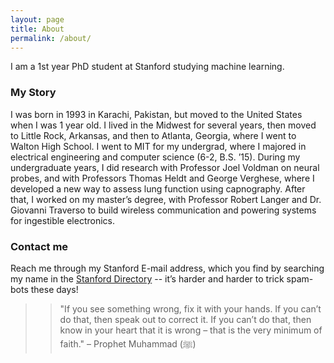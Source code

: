 ```yaml
---
layout: page
title: About
permalink: /about/
---
```


I am a 1st year PhD student at Stanford studying machine learning.

### My Story

I was born in 1993 in Karachi, Pakistan, but moved to the United States when I was 1 year old. I lived in the Midwest for several years, then moved to Little Rock, Arkansas, and then to Atlanta, Georgia, where I went to Walton High School. I went to MIT for my undergrad, where I majored in electrical engineering and computer science (6-2, B.S. ’15). During my undergraduate years, I did research with Professor Joel Voldman on neural probes, and with Professors Thomas Heldt and George Verghese, where I developed a new way to assess lung function using capnography. After that, I worked on my master’s degree, with Professor Robert Langer and Dr. Giovanni Traverso to build wireless communication and powering systems for ingestible electronics.

### Contact me

Reach me through my Stanford E-mail address, which you find by searching my name in the [Stanford Directory](https://stanfordwho.stanford.edu/SWApp/) -- it’s harder and harder to trick spam-bots these days!

> > "If you see something wrong, fix it with your hands. If you can’t do that, then speak out to correct it. If you can’t do that, then know in your heart that it is wrong – that is the very minimum of faith." – Prophet Muhammad (ﷺ)